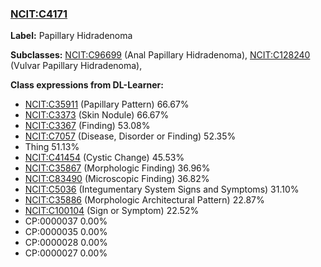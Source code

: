 
### [NCIT:C4171](http://purl.obolibrary.org/obo/NCIT_C4171)
**Label:** Papillary Hidradenoma

**Subclasses:** [NCIT:C96699](http://purl.obolibrary.org/obo/NCIT_C96699) (Anal Papillary Hidradenoma), [NCIT:C128240](http://purl.obolibrary.org/obo/NCIT_C128240) (Vulvar Papillary Hidradenoma), 

**Class expressions from DL-Learner:**

- [NCIT:C35911](http://purl.obolibrary.org/obo/NCIT_C35911) (Papillary Pattern) 66.67%
- [NCIT:C3373](http://purl.obolibrary.org/obo/NCIT_C3373) (Skin Nodule) 66.67%
- [NCIT:C3367](http://purl.obolibrary.org/obo/NCIT_C3367) (Finding) 53.08%
- [NCIT:C7057](http://purl.obolibrary.org/obo/NCIT_C7057) (Disease, Disorder or Finding) 52.35%
- Thing 51.13%
- [NCIT:C41454](http://purl.obolibrary.org/obo/NCIT_C41454) (Cystic Change) 45.53%
- [NCIT:C35867](http://purl.obolibrary.org/obo/NCIT_C35867) (Morphologic Finding) 36.96%
- [NCIT:C83490](http://purl.obolibrary.org/obo/NCIT_C83490) (Microscopic Finding) 36.82%
- [NCIT:C5036](http://purl.obolibrary.org/obo/NCIT_C5036) (Integumentary System Signs and Symptoms) 31.10%
- [NCIT:C35886](http://purl.obolibrary.org/obo/NCIT_C35886) (Morphologic Architectural Pattern) 22.87%
- [NCIT:C100104](http://purl.obolibrary.org/obo/NCIT_C100104) (Sign or Symptom) 22.52%
- CP:0000037 0.00%
- CP:0000035 0.00%
- CP:0000028 0.00%
- CP:0000027 0.00%


